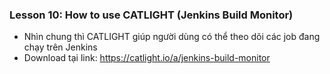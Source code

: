 ### Lesson 10: How to use CATLIGHT (Jenkins Build Monitor)
- Nhìn chung thì CATLIGHT giúp người dùng có thể theo dõi các job đang chạy trên Jenkins
- Download tại link: https://catlight.io/a/jenkins-build-monitor